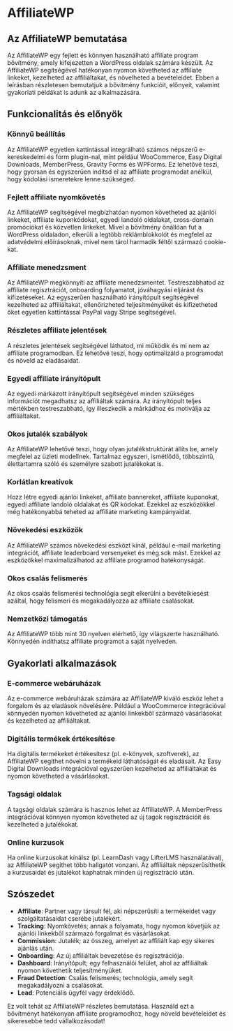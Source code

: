 # AffiliateWP

## Az AffiliateWP bemutatása

Az AffiliateWP egy fejlett és könnyen használható affiliate program bővítmény, amely kifejezetten a WordPress oldalak számára készült. Az AffiliateWP segítségével hatékonyan nyomon követheted az affiliate linkeket, kezelheted az affiliáltakat, és növelheted a bevételeidet. Ebben a leírásban részletesen bemutatjuk a bővítmény funkcióit, előnyeit, valamint gyakorlati példákat is adunk az alkalmazására.

## Funkcionalitás és előnyök

### Könnyű beállítás

Az AffiliateWP egyetlen kattintással integrálható számos népszerű e-kereskedelmi és form plugin-nal, mint például WooCommerce, Easy Digital Downloads, MemberPress, Gravity Forms és WPForms. Ez lehetővé teszi, hogy gyorsan és egyszerűen indítsd el az affiliate programodat anélkül, hogy kódolási ismeretekre lenne szükséged.

### Fejlett affiliate nyomkövetés

Az AffiliateWP segítségével megbízhatóan nyomon követheted az ajánlói linkeket, affiliate kuponkódokat, egyedi landoló oldalakat, cross-domain promóciókat és közvetlen linkeket. Mivel a bővítmény önállóan fut a WordPress oldaladon, elkerüli a legtöbb reklámblokkolót és megfelel az adatvédelmi előírásoknak, mivel nem tárol harmadik féltől származó cookie-kat.

### Affiliate menedzsment

Az AffiliateWP megkönnyíti az affiliate menedzsmentet. Testreszabhatod az affiliate regisztrációt, onboarding folyamatot, jóváhagyási eljárást és kifizetéseket. Az egyszerűen használható irányítópult segítségével kezelheted az affiliáltakat, ellenőrizheted teljesítményüket és kifizetheted őket egyetlen kattintással PayPal vagy Stripe segítségével.

### Részletes affiliate jelentések

A részletes jelentések segítségével láthatod, mi működik és mi nem az affiliate programodban. Ez lehetővé teszi, hogy optimalizáld a programodat és növeld az eladásaidat.

### Egyedi affiliate irányítópult

Az egyedi márkázott irányítópult segítségével minden szükséges információt megadhatsz az affiliáltak számára. Az irányítópult teljes mértékben testreszabható, így illeszkedik a márkádhoz és motiválja az affiliáltakat.

### Okos jutalék szabályok

Az AffiliateWP lehetővé teszi, hogy olyan jutalékstruktúrát állíts be, amely megfelel az üzleti modellnek. Tartalmaz egyszeri, ismétlődő, többszintű, élettartamra szóló és személyre szabott jutalékokat is.

### Korlátlan kreatívok

Hozz létre egyedi ajánlói linkeket, affiliate bannereket, affiliate kuponokat, egyedi affiliate landoló oldalakat és QR kódokat. Ezekkel az eszközökkel még hatékonyabbá teheted az affiliate marketing kampányaidat.

### Növekedési eszközök

Az AffiliateWP számos növekedési eszközt kínál, például e-mail marketing integrációt, affiliate leaderboard versenyeket és még sok mást. Ezekkel az eszközökkel maximalizálhatod az affiliate programod hatékonyságát.

### Okos csalás felismerés

Az okos csalás felismerési technológia segít elkerülni a bevételkiesést azáltal, hogy felismeri és megakadályozza az affiliate csalásokat.

### Nemzetközi támogatás

Az AffiliateWP több mint 30 nyelven elérhető, így világszerte használható. Könnyedén indíthatsz affiliate programot a saját nyelveden.

## Gyakorlati alkalmazások

### E-commerce webáruházak

Az e-commerce webáruházak számára az AffiliateWP kiváló eszköz lehet a forgalom és az eladások növelésére. Például a WooCommerce integrációval könnyedén nyomon követheted az ajánlói linkekből származó vásárlásokat és kezelheted az affiliáltakat.

### Digitális termékek értékesítése

Ha digitális termékeket értékesítesz (pl. e-könyvek, szoftverek), az AffiliateWP segíthet növelni a termékeid láthatóságát és eladásait. Az Easy Digital Downloads integrációval egyszerűen kezelheted az affiliáltakat és nyomon követheted a vásárlásokat.

### Tagsági oldalak

A tagsági oldalak számára is hasznos lehet az AffiliateWP. A MemberPress integrációval könnyen nyomon követheted az új tagok regisztrációit és kezelheted a jutalékokat.

### Online kurzusok

Ha online kurzusokat kínálsz (pl. LearnDash vagy LifterLMS használatával), az AffiliateWP segíthet több hallgatót vonzani. Az affiliáltak népszerűsíthetik a kurzusaidat és jutalékot kaphatnak minden új regisztráció után.

## Szószedet

- **Affiliate**: Partner vagy társult fél, aki népszerűsíti a termékeidet vagy szolgáltatásaidat cserébe jutalékért.
- **Tracking**: Nyomkövetés; annak a folyamata, hogy nyomon követjük az ajánlói linkekből származó forgalmat és vásárlásokat.
- **Commission**: Jutalék; az összeg, amelyet az affiliált kap egy sikeres ajánlás után.
- **Onboarding**: Az új affiliáltak bevezetése és regisztrációja.
- **Dashboard**: Irányítópult; egy felhasználói felület, ahol az affiliáltak nyomon követhetik teljesítményüket.
- **Fraud Detection**: Csalás felismerés; technológia, amely segít megakadályozni a csalásokat.
- **Lead**: Potenciális ügyfél vagy érdeklődő.

Ez volt tehát az AffiliateWP részletes bemutatása. Használd ezt a bővítményt hatékonyan affiliate programodhoz, hogy növeld bevételeidet és sikeresebbé tedd vállalkozásodat!